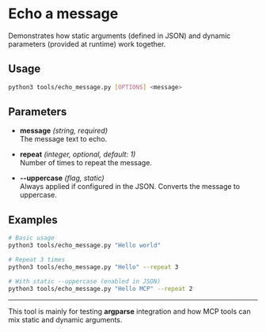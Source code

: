 # Echo a message

Demonstrates how static arguments (defined in JSON) and dynamic parameters (provided at runtime) work together.

## Usage

```bash
python3 tools/echo_message.py [OPTIONS] <message>
```

## Parameters

- **message** *(string, required)*  
  The message text to echo.

- **repeat** *(integer, optional, default: 1)*  
  Number of times to repeat the message.

- **--uppercase** *(flag, static)*  
  Always applied if configured in the JSON. Converts the message to uppercase.

## Examples

```bash
# Basic usage
python3 tools/echo_message.py "Hello world"

# Repeat 3 times
python3 tools/echo_message.py "Hello" --repeat 3

# With static --uppercase (enabled in JSON)
python3 tools/echo_message.py "Hello MCP" --repeat 2
```

---
This tool is mainly for testing **argparse** integration and how MCP tools can mix static and dynamic arguments.
